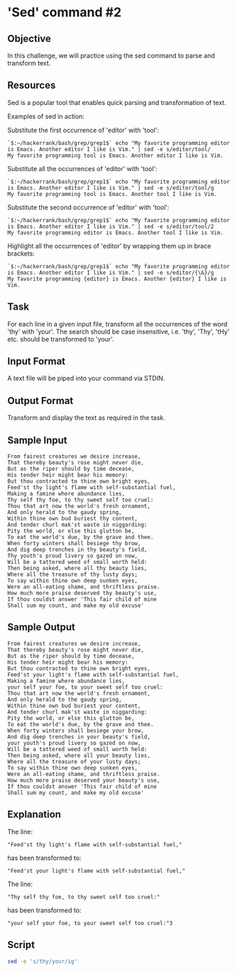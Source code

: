 # 'Sed' command #2

## Objective
In this challenge, we will practice using the sed command to parse and transform text.

## Resources
Sed is a popular tool that enables quick parsing and transformation of text.

Examples of sed in action:

Substitute the first occurrence of 'editor' with 'tool':

    `$:~/hackerrank/bash/grep/grep1$` echo "My favorite programming editor is Emacs. Another editor I like is Vim." | sed -e s/editor/tool/
    My favorite programming tool is Emacs. Another editor I like is Vim.
Substitute all the occurrences of 'editor' with 'tool':

    `$:~/hackerrank/bash/grep/grep1$` echo "My favorite programming editor is Emacs. Another editor I like is Vim." | sed -e s/editor/tool/g
    My favorite programming tool is Emacs. Another tool I like is Vim.  
Substitute the second occurrence of 'editor' with 'tool':

    `$:~/hackerrank/bash/grep/grep1$` echo "My favorite programming editor is Emacs. Another editor I like is Vim." | sed -e s/editor/tool/2
    My favorite programming editor is Emacs. Another tool I like is Vim.
Highlight all the occurrences of 'editor' by wrapping them up in brace brackets:

    `$:~/hackerrank/bash/grep/grep1$` echo "My favorite programming editor is Emacs. Another editor I like is Vim." | sed -e s/editor/{\&}/g
    My favorite programming {editor} is Emacs. Another {editor} I like is Vim.


## Task
For each line in a given input file, transform all the occurrences of the word 'thy' with 'your'. The search should be case insensitive, i.e. 'thy', 'Thy', 'tHy' etc. should be transformed to 'your'.

## Input Format

A text file will be piped into your command via STDIN.

## Output Format

Transform and display the text as required in the task.

## Sample Input

    From fairest creatures we desire increase,
    That thereby beauty's rose might never die,
    But as the riper should by time decease,
    His tender heir might bear his memory:
    But thou contracted to thine own bright eyes,
    Feed'st thy light's flame with self-substantial fuel,
    Making a famine where abundance lies,
    Thy self thy foe, to thy sweet self too cruel:
    Thou that art now the world's fresh ornament,
    And only herald to the gaudy spring,
    Within thine own bud buriest thy content,
    And tender churl mak'st waste in niggarding:
    Pity the world, or else this glutton be,
    To eat the world's due, by the grave and thee.
    When forty winters shall besiege thy brow,
    And dig deep trenches in thy beauty's field,
    Thy youth's proud livery so gazed on now,
    Will be a tattered weed of small worth held:
    Then being asked, where all thy beauty lies,
    Where all the treasure of thy lusty days;
    To say within thine own deep sunken eyes,
    Were an all-eating shame, and thriftless praise.
    How much more praise deserved thy beauty's use,
    If thou couldst answer 'This fair child of mine
    Shall sum my count, and make my old excuse'
## Sample Output

    From fairest creatures we desire increase,
    That thereby beauty's rose might never die,
    But as the riper should by time decease,
    His tender heir might bear his memory:
    But thou contracted to thine own bright eyes,
    Feed'st your light's flame with self-substantial fuel,
    Making a famine where abundance lies,
    your self your foe, to your sweet self too cruel:
    Thou that art now the world's fresh ornament,
    And only herald to the gaudy spring,
    Within thine own bud buriest your content,
    And tender churl mak'st waste in niggarding:
    Pity the world, or else this glutton be,
    To eat the world's due, by the grave and thee.
    When forty winters shall besiege your brow,
    And dig deep trenches in your beauty's field,
    your youth's proud livery so gazed on now,
    Will be a tattered weed of small worth held:
    Then being asked, where all your beauty lies,
    Where all the treasure of your lusty days;
    To say within thine own deep sunken eyes,
    Were an all-eating shame, and thriftless praise.
    How much more praise deserved your beauty's use,
    If thou couldst answer 'This fair child of mine
    Shall sum my count, and make my old excuse'  
## Explanation

The line:

    "Feed'st thy light's flame with self-substantial fuel," 
has been transformed to:

    "Feed'st your light's flame with self-substantial fuel,"  
The line:

    "Thy self thy foe, to thy sweet self too cruel:" 
has been transformed to:

    "your self your foe, to your sweet self too cruel:"3

## Script

```bash
sed -e 's/thy/your/ig'
```
